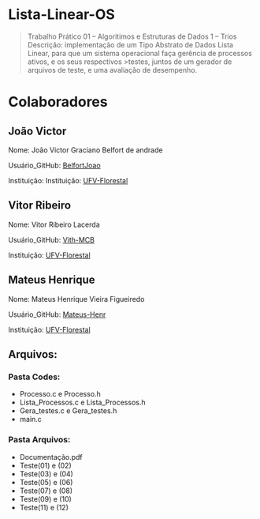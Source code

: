 # Lista-Linear-OS
>Trabalho Prático 01 – Algoritimos e Estruturas de Dados 1 – Trios
>Descrição: implementação de um Tipo Abstrato de Dados Lista Linear, para que um sistema operacional faça gerência de processos ativos, e os seus respectivos >testes, juntos de um gerador de arquivos de teste, e uma avaliação de desempenho.
# Colaboradores
## João Victor
Nome: João Victor Graciano Belfort de andrade

Usuário_GitHub: [BelfortJoao](https://github.com/BelfortJoao)

Instituição: Instituição: [UFV-Florestal](https://www.novoscursos.ufv.br/graduacao/caf/ccp/www/)

## Vitor Ribeiro
Nome: Vitor Ribeiro Lacerda

Usuário_GitHub: [Vith-MCB](https://github.com/Vith-MCB)

Instituição: [UFV-Florestal](https://www.novoscursos.ufv.br/graduacao/caf/ccp/www/)

## Mateus Henrique
Nome: Mateus Henrique Vieira Figueiredo

Usuário_GitHub: [Mateus-Henr](https://github.com/Mateus-Henr)

Instituição: [UFV-Florestal](https://www.novoscursos.ufv.br/graduacao/caf/ccp/www/)

## Arquivos:
### Pasta Codes:
* Processo.c e Processo.h
* Lista_Processos.c e Lista_Processos.h
* Gera_testes.c e Gera_testes.h
* main.c

### Pasta Arquivos:
* Documentação.pdf
* Teste(01) e (02)
* Teste(03) e (04)
* Teste(05) e (06)
* Teste(07) e (08)
* Teste(09) e (10)
* Teste(11) e (12)

